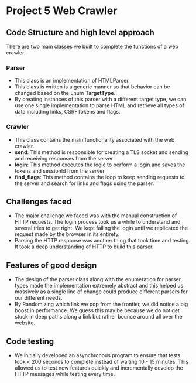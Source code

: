 # Project 5 Web Crawler

## Code Structure and high level approach

There are two main classes we built to complete the functions of a web crawler.

### Parser

- This class is an implementation of HTMLParser.
- This class is written is a generic manner so that behavior can be changed based on the Enum __TargetType__.
- By creating instances of this parser with a different target type, we can use one single implementation to parse HTML and retrieve
all types of data including links, CSRFTokens and flags.

### Crawler

- This class contains the main functionality associated with the web crawler.
- __send__: This method is responsible for creating a TLS socket and sending and receiving responses from the server
- __login__: This method executes the logic to perform a login and saves the tokens and sessionId from the server
- __find_flags__: This method contains the loop to keep sending requests to the server and search for links and flags using
the parser.

## Challenges faced

- The major challenge we faced was with the manual construction of HTTP requests. The login process took us a while to
understand and several tries to get right. We kept failing the login until we replicated the request made by the browser
in its entirety.
- Parsing the HTTP response was another thing that took time and testing. It took a deep understanding of HTTP to build this
parser.

## Features of good design

- The design of the parser class along with the enumeration for parser types made the implementation extremely abstract
and this helped us massively as a single line of change could produce different parsers for our different needs.
- By Randomizing which link we pop from the frontier, we did notice a big boost in performance. We guess this may be because
we do not get stuck in deep paths along a link but rather bounce around all over the website.

## Code testing

- We initially developed an asynchronous program to ensure that tests took < 200 seconds to complete instead of waiting
10 - 15 minutes. This allowed us to test new features quickly and incrementally develop the HTTP messages while testing
every time.